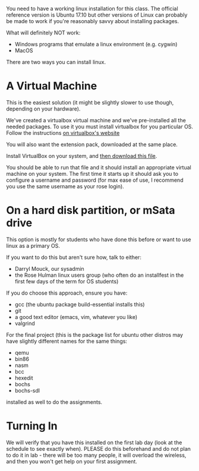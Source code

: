
You need to have a working linux installation for this class.  The
official reference version is Ubuntu 17.10 but other versions of Linux
can probably be made to work if you're reasonably savvy about
installing packages.

What will definitely NOT work:

-   Windows programs that emulate a linux environment (e.g. cygwin)
-   MacOS

There are two ways you can install linux.


# A Virtual Machine

This is the easiest solution (it might be slightly slower to use
though, depending on your hardware).

We've created a virtualbox virtual machine and we've pre-installed all
the needed packages.  To use it you must install virtualbox for you
particular OS.  Follow the instructions [on virtualbox's
website](https://www.virtualbox.org/wiki/Downloads)

You will also want the extension pack, downloaded at the same place.

Install VirtualBox on your system, and [then download this
file](http://mirror.csse.rose-hulman.edu/.csse332/CSSE332.ova).

You should be able to run that file and it should install an
appropriate virtual machine on your system.  The first time it starts
up it should ask you to configure a username and password (for max
ease of use, I recommend you use the same username as your rose
login).


# On a hard disk partition, or mSata drive

This option is mostly for students who have done this before or want
to use linux as a primary OS.  

If you want to do this but aren't sure how, talk to either:

-   Darryl Mouck, our sysadmin
-   the Rose Hulman linux users group (who often do an installfest in
    the first few days of the term for OS students)

If you do choose this approach, ensure you have:

-   gcc (the ubuntu package build-essential installs this)
-   git
-   a good text editor (emacs, vim, whatever you like)
-   valgrind

For the final project (this is the package list for ubuntu other
distros may have slightly different names for the same things:

-   qemu
-   bin86
-   nasm
-   bcc
-   hexedit
-   bochs
-   bochs-sdl

installed as well to do the assignments.

# Turning In

We will verify that you have this installed on the first lab day
(look at the schedule to see exactly when).  PLEASE do this beforehand and
do not plan to do it in lab - there will be too many people, it will
overload the wireless, and then you won't get help on your first
assignment.


